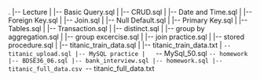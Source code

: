 .
|-- Lecture
|   |-- Basic Query.sql
|   |-- CRUD.sql
|   |-- Date and Time.sql
|   |-- Foreign Key.sql
|   |-- Join.sql
|   |-- Null Default.sql
|   |-- Primary Key.sql
|   |-- Tables.sql
|   |-- Transaction.sql
|   |-- distinct.sql
|   |-- group by aggregation.sql
|   |-- group excercise.sql
|   |-- join practice.sql
|   |-- stored procedure.sql
|   |-- titanic_train_data.sql
|   |-- titanic_train_data.txt
|   `-- titanic_upload.sql
|-- MySQL practice
|   `-- MySql_50.sql
`-- homework
    |-- BDSE36_06.sql
    |-- bank_interview.sql
    |-- homework.sql
    |-- titanic_full_data.csv
    `-- titanic_full_data.txt
